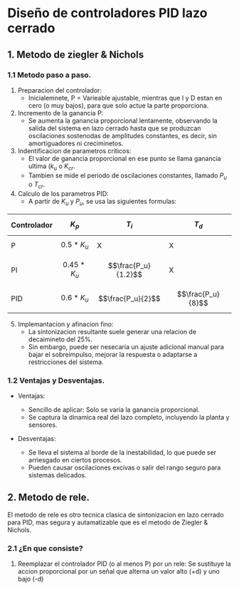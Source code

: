 # Diseño de controladores PID lazo cerrado
## 1. Metodo de ziegler & Nichols
### 1.1 Metodo paso a paso.
1. Preparacion del controlador:
   - Inicialemnete, P = Varieable ajustable, mientras que I y D estan en cero (o muy bajos), para que solo actue la parte proporciona.
2. Incremento de la ganancia P:
   - Se aumenta la ganancia proporcional lentamente, observando la salida del sistema en lazo cerrado hasta que se produzcan oscilaciones sostenodas de amplitudes constantes, es decir, sin amortiguadores ni creciminetos.
3. Indentificacion de parametros criticos:
   - El valor de ganancia proporcional en ese punto se llama ganancia ultima ($k_u$ o $K_{cr}$.
   - Tambien se mide el periodo de oscilaciones constantes, llamado $P_u$ o $T_{cr}$.
4. Calculo de los parametros PID:
   - A partir de $K_u$ y $P_u$, se usa las siguientes formulas:
     
  | Controlador | $$K_p$$ | $$T_i$$ | $$T_d$$ |
  |-------------|-------|---------|---------|
  | P | $$0.5*K_u$$ | X | X |
  | PI | $$0.45*K_u$$ | $$\frac{P_u}{1.2}$$ | X |
  | PID | $$0.6*K_u$$  | $$\frac{P_u}{2}$$ | $$\frac{P_u}{8}$$ |
  
5. Implemantacion y afinacion fino:
   - La sintonizacion resultante suele generar una relacion de decaimineto del 25%.
   - Sin embargo, puede ser nesecaria un ajuste adicional manual para bajar el sobreimpulso, mejorar la respuesta o adaptarse a restricciones del sistema.

### 1.2 Ventajas y Desventajas.

- Ventajas:
   - Sencillo de aplicar: Solo se varia la ganancia proporcional.
   - Se captura la dinamica real del lazo completo, incluyendo la planta y sensores.

- Desventajas:
  - Se lleva el sistema al borde de la inestabilidad, lo que puede ser arriesgado en ciertos procesos.
  - Pueden causar oscilaciones excivas o salir del rango seguro para sistemas delicados.

## 2. Metodo de rele.

El metodo de rele es otro tecnica clasica de sintonizacion en lazo cerrado para PID, mas segura y autamatizable que es el metodo de Ziegler & Nichols.

### 2.1 ¿En que consiste?

1. Reemplazar el controlador PID (o al menos P) por un rele:
   Se sustituye la accion proporcional por un señal que alterna un valor alto (+d) y uno bajo (-d) 
